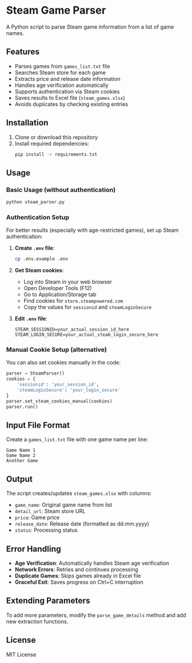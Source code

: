 # Steam Game Parser

A Python script to parse Steam game information from a list of game names.

## Features

- Parses games from `games_list.txt` file
- Searches Steam store for each game
- Extracts price and release date information
- Handles age verification automatically
- Supports authentication via Steam cookies
- Saves results to Excel file (`steam_games.xlsx`)
- Avoids duplicates by checking existing entries

## Installation

1. Clone or download this repository
2. Install required dependencies:
   ```bash
   pip install -r requirements.txt
   ```

## Usage

### Basic Usage (without authentication)

```bash
python steam_parser.py
```

### Authentication Setup

For better results (especially with age-restricted games), set up Steam authentication:

1. **Create `.env` file**:
   ```bash
   cp .env.example .env
   ```

2. **Get Steam cookies**:
   - Log into Steam in your web browser
   - Open Developer Tools (F12)
   - Go to Application/Storage tab
   - Find cookies for `store.steampowered.com`
   - Copy the values for `sessionid` and `steamLoginSecure`

3. **Edit `.env` file**:
   ```
   STEAM_SESSIONID=your_actual_session_id_here
   STEAM_LOGIN_SECURE=your_actual_steam_login_secure_here
   ```

### Manual Cookie Setup (alternative)

You can also set cookies manually in the code:

```python
parser = SteamParser()
cookies = {
    'sessionid': 'your_session_id',
    'steamLoginSecure': 'your_login_secure'
}
parser.set_steam_cookies_manual(cookies)
parser.run()
```

## Input File Format

Create a `games_list.txt` file with one game name per line:

```
Game Name 1
Game Name 2
Another Game
```

## Output

The script creates/updates `steam_games.xlsx` with columns:
- `game_name`: Original game name from list
- `detail_url`: Steam store URL
- `price`: Game price
- `release_date`: Release date (formatted as dd.mm.yyyy)
- `status`: Processing status

## Error Handling

- **Age Verification**: Automatically handles Steam age verification
- **Network Errors**: Retries and continues processing
- **Duplicate Games**: Skips games already in Excel file
- **Graceful Exit**: Saves progress on Ctrl+C interruption

## Extending Parameters

To add more parameters, modify the `parse_game_details` method and add new extraction functions.

## License

MIT License
